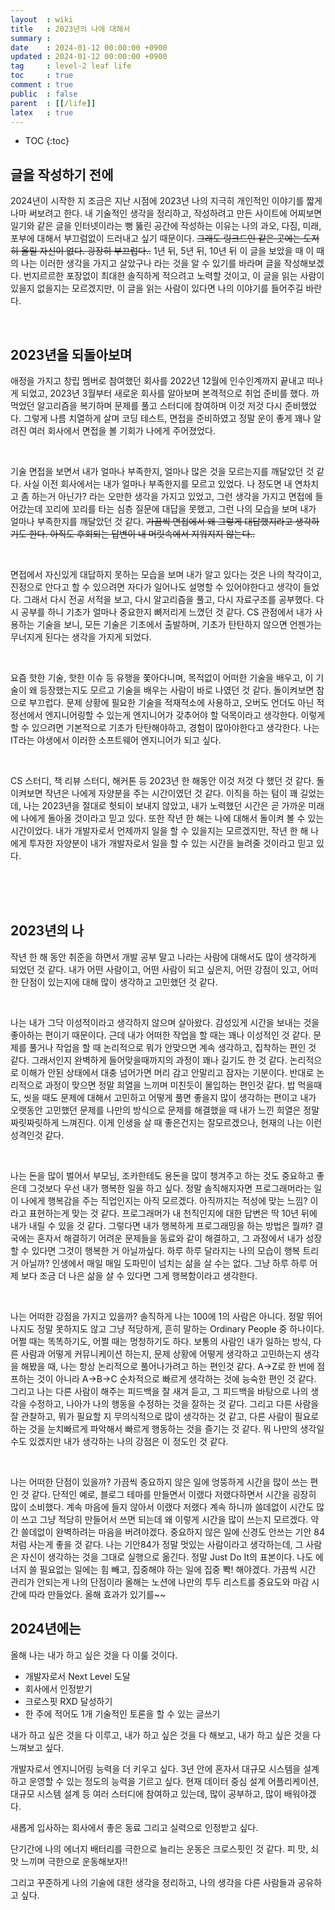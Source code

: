 ```yaml
---
layout  : wiki
title   : 2023년의 나에 대해서
summary :
date    : 2024-01-12 00:00:00 +0900
updated : 2024-01-12 00:00:00 +0900
tag     : level-2 leaf life
toc     : true
comment : true
public  : false
parent  : [[/life]]
latex   : true
---
```

* TOC
{:toc}

## 글을 작성하기 전에

2024년이 시작한 지 조금은 지난 시점에 2023년 나의 지극히 개인적인 이야기를 짧게나마 써보려고 한다. 
내 기술적인 생각을 정리하고, 작성하려고 만든 사이트에 어찌보면 일기와 같은 글을 인터넷이라는 뻥 뚫린 공간에 작성하는 이유는 나의 과오, 다짐, 미래, 포부에 대해서 부끄럼없이 드러내고 싶기 때문이다.
~~그래도 링크드인 같은 곳에는 도저히 올릴 자신이 없다. 굉장히 부끄럽다..~~ 
1년 뒤, 5년 뒤, 10년 뒤 이 글을 보았을 때 이 때의 나는 이러한 생각을 가지고 살았구나 라는 것을 알 수 있기를 바라며 글을 작성해보겠다.
번지르르한 포장없이 최대한 솔직하게 적으려고 노력할 것이고, 이 글을 읽는 사람이 있을지 없을지는 모르겠지만, 이 글을 읽는 사람이 있다면 나의 이야기를 들어주길 바란다.

<br>

## 2023년을 되돌아보며

애정을 가지고 창립 멤버로 참여했던 회사를 2022년 12월에 인수인계까지 끝내고 떠나게 되었고, 2023년 3월부터 새로운 회사를 알아보며 본격적으로 취업 준비를 했다. 
까먹었던 알고리즘을 복기하며 문제를 풀고 스터디에 참여하며 이것 저것 다시 준비했었다. 
그렇게 나름 치열하게 살며 코딩 테스트, 면접을 준비하였고 정말 운이 좋게 꽤나 알려진 여러 회사에서 면접을 볼 기회가 나에게 주어졌었다.

<br>

기술 면접을 보면서 내가 얼마나 부족한지, 얼마나 많은 것을 모르는지를 깨달았던 것 같다. 사실 이전 회사에서는 내가 얼마나 부족한지를 모르고 있었다.
나 정도면 내 연차치고 좀 하는거 아닌가? 라는 오만한 생각을 가지고 있었고, 그런 생각을 가지고 면접에 들어갔는데 꼬리에 꼬리를 타는 심층 질문에 대답을 못했고, 그런 나의 모습을 보며 내가 얼마나 부족한지를 깨달았던 것 같다.
~~가끔씩 면접에서 왜 그렇게 대답했지라고 생각하기도 한다. 아직도 후회되는 답변이 내 머릿속에서 지워지지 않는다..~~ 

<br>

면접에서 자신있게 대답하지 못하는 모습을 보며 내가 알고 있다는 것은 나의 착각이고, 진정으로 안다고 할 수 있으려면 자다가 일어나도 설명할 수 있어야한다고 생각이 들었다.
그래서 다시 전공 서적을 보고, 다시 알고리즘을 풀고, 다시 자료구조를 공부했다.  다시 공부를 하니 기초가 얼마나 중요한지 뼈저리게 느꼈던 것 같다.
CS 관점에서 내가 사용하는 기술을 보니, 모든 기술은 기초에서 출발하며, 기초가 탄탄하지 않으면 언젠가는 무너지게 된다는 생각을 가지게 되었다.

<br>

요즘 핫한 기술, 핫한 이슈 등 유행을 쫓아다니며, 목적없이 어떠한 기술을 배우고, 이 기술이 왜 등장했는지도 모르고 기술을 배우는 사람이 바로 나였던 것 같다. 돌이켜보면 참으로 부끄럽다.
문제 상황에 필요한 기술을 적재적소에 사용하고, 오버도 언더도 아닌 적정선에서 엔지니어링할 수 있는게 엔지니어가 갖추어야 할 덕목이라고 생각한다. 이렇게 할 수 있으려면 기본적으로 기초가 탄탄해야하고, 경험이 많아야한다고 생각한다.
나는 IT라는 야생에서 이러한 소프트웨어 엔지니어가 되고 싶다. 

<br>

CS 스터디, 책 리뷰 스터디, 해커톤 등 2023년 한 해동안 이것 저것 다 했던 것 같다. 돌이켜보면 작년은 나에게 자양분을 주는 시간이였던 것 같다.
이직을 하는 텀이 꽤 길었는데, 나는 2023년을 절대로 헛되이 보내지 않았고, 내가 노력했던 시간은 곧 가까운 미래에 나에게 돌아올 것이라고 믿고 있다.
또한 작년 한 해는 나에 대해서 돌이켜 볼 수 있는 시간이었다. 내가 개발자로서 언제까지 일을 할 수 있을지는 모르겠지만, 작년 한 해 나에게 투자한 자양분이 내가 개발자로서 일을 할 수 있는 시간을 늘려줄 것이라고 믿고 있다.

<br><br><br>

## 2023년의 나

작년 한 해 동안 취준을 하면서 개발 공부 말고 나라는 사람에 대해서도 많이 생각하게 되었던 것 같다. 
내가 어떤 사람이고, 어떤 사람이 되고 싶은지, 어떤 강점이 있고, 어떠한 단점이 있는지에 대해 많이 생각하고 고민했던 것 같다.

<br>

나는 내가 그닥 이성적이라고 생각하지 않으며 살아왔다. 감성있게 시간을 보내는 것을 좋아하는 편이기 때문이다.
근데 내가 어떠한 작업을 할 때는 꽤나 이성적인 것 같다. 문제를 풀거나 작업을 할 때 논리적으로 뭐가 안맞으면 계속 생각하고, 집착하는 편인 것 같다. 
그래서인지 완벽하게 들어맞을때까지의 과정이 꽤나 길기도 한 것 같다. 논리적으로 이해가 안된 상태에서 대충 넘어가면 머리 감고 안말리고 잠자는 기분이다. 반대로 논리적으로 과정이 맞으면 정말 희열을 느끼며 미친듯이 몰입하는 편인것 같다. 
밥 먹을때도, 씻을 때도 문제에 대해서 고민하고 어떻게 풀면 좋을지 많이 생각하는 편이고 내가 오랫동안 고민했던 문제를 나만의 방식으로 문제를 해결했을 때 내가 느낀 희열은 정말 짜릿짜릿하게 느껴진다.
이게 인생을 살 때 좋은건지는 잘모르겠으나, 현재의 나는 이런 성격인것 같다.

<br>

나는 돈을 많이 벌어서 부모님, 조카한테도 용돈을 많이 챙겨주고 하는 것도 중요하고 좋은데 그것보다 우선 내가 행복한 일을 하고 싶다.
정말 솔직해지자면 프로그래머라는 일이 나에게 행복감을 주는 직업인지는 아직 모르겠다. 아직까지는 적성에 맞는 느낌? 이라고 표현하는게 맞는 것 같다.
프로그래머가 내 천직인지에 대한 답변은 딱 10년 뒤에 내가 내릴 수 있을 것 같다. 그렇다면 내가 행복하게 프로그래밍을 하는 방법은 뭘까?
결국에는 혼자서 해결하기 어려운 문제들을 동료와 같이 해결하고, 그 과정에서 내가 성장할 수 있다면 그것이 행복한 거 아닐까싶다.
하루 하루 달라지는 나의 모습이 행복 트리거 아닐까? 
인생에서 매일 매일 도파민이 넘치는 삶을 살 수는 없다. 그냥 하루 하루 어제 보다 조금 더 나은 삶을 살 수 있다면 그게 행복함이라고 생각한다.

<br>

나는 어떠한 강점을 가지고 있을까? 솔직하게 나는 100에 1의 사람은 아니다. 정말 뛰어나지도 정말 못하지도 않고 그냥 적당하게, 흔히 말하는 Ordinary People 중 하나이다. 어쩔 때는 똑똑하기도, 어쩔 때는 멍청하기도 하다. 
보통의 사람인 내가 일하는 방식, 다른 사람과 어떻게 커뮤니케이션 하는지, 문제 상황에 어떻게 생각하고 고민하는지 생각을 해봤을 때, 나는 항상 논리적으로 풀어나가려고 하는 편인것 같다. 
A->Z로 한 번에 점프하는 것이 아니라 A->B->C 순차적으로 빠르게 생각하는 것에 능숙한 편인 것 같다.
그리고 나는 다른 사람이 해주는 피드백을 잘 새겨 듣고, 그 피드백을 바탕으로 나의 생각을 수정하고, 나아가 나의 행동을 수정하는 것을 잘하는 것 같다.
그리고 다른 사람을 잘 관찰하고, 뭐가 필요할 지 무의식적으로 많이 생각하는 것 같고, 다른 사람이 필요로 하는 것을 눈치빠르게 파악해서 빠르게 행동하는 것을 즐기는 것 같다. 
뭐 나만의 생각일수도 있겠지만 내가 생각하는 나의 강점은 이 정도인 것 같다.

<br>

나는 어떠한 단점이 있을까? 가끔씩 중요하지 않은 일에 엉뚱하게 시간을 많이 쓰는 편인 것 같다. 단적인 예로, 블로그 테마를 만들면서 이랬다 저랬다하면서 시간을 굉장히 많이 소비했다.
계속 마음에 들지 않아서 이랬다 저랬다 계속 하니까 쓸데없이 시간도 많이 쓰고 그냥 적당히 만들어서 쓰면 되는데 왜 이렇게 시간을 많이 쓰는지 모르겠다. 
약간 쓸데없이 완벽하려는 마음을 버려야겠다. 중요하지 않은 일에 신경도 안쓰는 기안 84처럼 사는게 좋을 것 같다. 나는 기안84가 정말 멋있는 사람이라고 생각하는데, 그 사람은 자신이 생각하는 것을 그대로 실행으로 옮긴다. 정말 Just Do It의 표본이다. 나도 에너지 쓸 필요없는 일에는 힘 빼고, 집중해야 하는 일에 집중 뽝! 해야겠다.
가끔씩 시간 관리가 안되는게 나의 단점이라 올해는 노션에 나만의 투두 리스트를 중요도와 마감 시간에 따라 만들었다. 올해 효과가 있기를~~


## 2024년에는

올해 나는 내가 하고 싶은 것을 다 이룰 것이다.

- 개발자로서 Next Level 도달
- 회사에서 인정받기
- 크로스핏 RXD 달성하기
- 한 주에 적어도 1개 기술적인 토론을 할 수 있는 글쓰기

내가 하고 싶은 것을 다 이루고, 내가 하고 싶은 것을 다 해보고, 내가 하고 싶은 것을 다 느껴보고 싶다.

개발자로서 엔지니어링 능력을 더 키우고 싶다. 3년 안에 혼자서 대규모 시스템을 설계하고 운영할 수 있는 정도의 능력을 기르고 싶다. 현재 데이터 중심 설계 어플리케이션, 대규모 시스템 설계 등 여러 스터디에 참여하고 있는데, 많이 공부하고, 많이 배워야겠다. 

새롭게 입사하는 회사에서 좋은 동료 그리고 실력으로 인정받고 싶다.

단기간에 나의 에너지 배터리를 극한으로 늘리는 운동은 크로스핏인 것 같다. 피 맛, 쇠 맛 느끼며 극한으로 운동해보자!! 

그리고 꾸준하게 나의 기술에 대한 생각을 정리하고, 나의 생각을 다른 사람들과 공유하고 싶다.
